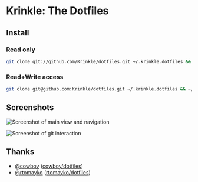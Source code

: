 # Krinkle: The Dotfiles

## Install

### Read only
```bash
git clone git://github.com/Krinkle/dotfiles.git ~/.krinkle.dotfiles && ~/.krinkle.dotfiles/bin/init
```

### Read+Write access
```bash
git clone git@github.com:Krinkle/dotfiles.git ~/.krinkle.dotfiles && ~/.krinkle.dotfiles/bin/init
```
## Screenshots

![Screenshot of main view and navigation](http://f.cl.ly/items/2p060T0A2734243Y0c35/screenshot-dotfiles-22062575ac-nav.png)

![Screenshot of git interaction](http://f.cl.ly/items/3B1q3T2o3G223Y123B0P/screenshot-dotfiles-22062575ac-git.png)

## Thanks

* [@cowboy](https://github.com/cowboy) ([cowboy/dotfiles](https://github.com/cowboy/dotfiles))
* [@rtomayko](https://github.com/rtomayko) ([rtomayko/dotfiles](https://github.com/rtomayko/dotfiles))
